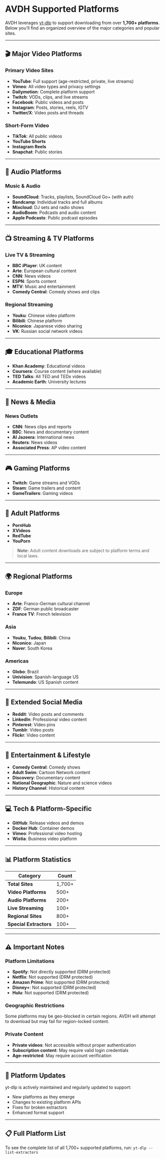# AVDH Supported Platforms

AVDH leverages [yt-dlp](https://github.com/yt-dlp/yt-dlp) to support downloading from over **1,700+ platforms**. Below you'll find an organized overview of the major categories and popular sites.

---

## 🎬 Major Video Platforms

### Primary Video Sites
- **YouTube**: Full support (age-restricted, private, live streams)
- **Vimeo**: All video types and privacy settings
- **Dailymotion**: Complete platform support
- **Twitch**: VODs, clips, and live streams
- **Facebook**: Public videos and posts
- **Instagram**: Posts, stories, reels, IGTV
- **Twitter/X**: Video posts and threads

### Short-Form Video
- **TikTok**: All public videos
- **YouTube Shorts**
- **Instagram Reels**
- **Snapchat**: Public stories

---

## 🎵 Audio Platforms

### Music & Audio
- **SoundCloud**: Tracks, playlists, SoundCloud Go+ (with auth)
- **Bandcamp**: Individual tracks and full albums
- **Mixcloud**: DJ sets and radio shows
- **AudioBoom**: Podcasts and audio content
- **Apple Podcasts**: Public podcast episodes

---

## 📺 Streaming & TV Platforms

### Live TV & Streaming
- **BBC iPlayer**: UK content
- **Arte**: European cultural content
- **CNN**: News videos
- **ESPN**: Sports content
- **MTV**: Music and entertainment
- **Comedy Central**: Comedy shows and clips

### Regional Streaming
- **Youku**: Chinese video platform
- **Bilibili**: Chinese platform
- **Niconico**: Japanese video sharing
- **VK**: Russian social network videos

---

## 🎓 Educational Platforms

- **Khan Academy**: Educational videos
- **Coursera**: Course content (where available)
- **TED Talks**: All TED and TEDx videos
- **Academic Earth**: University lectures

---

## 📰 News & Media

### News Outlets
- **CNN**: News clips and reports
- **BBC**: News and documentary content
- **Al Jazeera**: International news
- **Reuters**: News videos
- **Associated Press**: AP video content

---

## 🎮 Gaming Platforms

- **Twitch**: Game streams and VODs
- **Steam**: Game trailers and content
- **GameTrailers**: Gaming videos

---

## 🔞 Adult Platforms

- **PornHub**
- **XVideos**
- **RedTube**
- **YouPorn**

> **Note:** Adult content downloads are subject to platform terms and local laws.

---

## 🌍 Regional Platforms

### Europe
- **Arte**: Franco-German cultural channel
- **ZDF**: German public broadcaster
- **France TV**: French television

### Asia
- **Youku**, **Tudou**, **Bilibili**: China
- **Niconico**: Japan
- **Naver**: South Korea

### Americas
- **Globo**: Brazil
- **Univision**: Spanish-language US
- **Telemundo**: US Spanish content

---

## 📱 Extended Social Media

- **Reddit**: Video posts and comments
- **LinkedIn**: Professional video content
- **Pinterest**: Video pins
- **Tumblr**: Video posts
- **Flickr**: Video content

---

## 🎪 Entertainment & Lifestyle

- **Comedy Central**: Comedy shows
- **Adult Swim**: Cartoon Network content
- **Discovery**: Documentary content
- **National Geographic**: Nature and science videos
- **History Channel**: Historical content

---

## 💻 Tech & Platform-Specific

- **GitHub**: Release videos and demos
- **Docker Hub**: Container demos
- **Vimeo**: Professional video hosting
- **Wistia**: Business video platform

---

## 📊 Platform Statistics

| Category              | Count    |
|-----------------------|----------|
| **Total Sites**       | 1,700+   |
| **Video Platforms**   | 500+     |
| **Audio Platforms**   | 200+     |
| **Live Streaming**    | 100+     |
| **Regional Sites**    | 800+     |
| **Special Extractors**| 100+     |

---

## ⚠️ Important Notes

### Platform Limitations
- **Spotify**: Not directly supported (DRM protected)
- **Netflix**: Not supported (DRM protected)
- **Amazon Prime**: Not supported (DRM protected)
- **Disney+**: Not supported (DRM protected)
- **Hulu**: Not supported (DRM protected)

### Geographic Restrictions
Some platforms may be geo-blocked in certain regions. AVDH will attempt to download but may fail for region-locked content.

### Private Content
- **Private videos**: Not accessible without proper authentication
- **Subscription content**: May require valid login credentials
- **Age-restricted**: May require account verification

---

## 🔄 Platform Updates

yt-dlp is actively maintained and regularly updated to support:
- New platforms as they emerge
- Changes to existing platform APIs
- Fixes for broken extractors
- Enhanced format support

---

## 📋 Full Platform List

To see the complete list of all 1,700+ supported platforms, run:
 `yt-dlp --list-extractors`
 